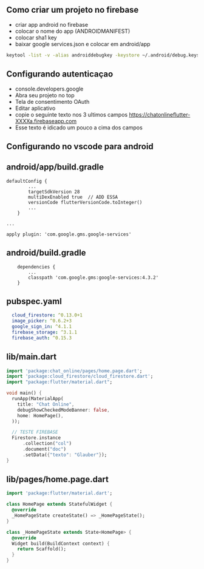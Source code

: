 ## Como criar um projeto no firebase
- criar app android no firebase
- colocar o nome do app (ANDROIDMANIFEST)
- colocar sha1 key
- baixar google services.json e colocar em android/app

```sh
keytool -list -v -alias androiddebugkey -keystore ~/.android/debug.keystore -storepass android -keypass android
```

## Configurando autenticaçao
- console.developers.google
- Abra seu projeto no top
- Tela de consentimento OAuth
- Editar aplicativo
- copie o seguinte texto nos 3 ultimos campos https://chatonlineflutter-XXXXa.firebaseapp.com
- Esse texto é idicado um pouco a cima dos campos

## Configurando no vscode para android
## android/app/build.gradle
```
defaultConfig {
        ...
        targetSdkVersion 28
        multiDexEnabled true  // ADD ESSA
        versionCode flutterVersionCode.toInteger()
        ...
    }

...

apply plugin: 'com.google.gms.google-services'

```

## android/build.gradle
```
    dependencies {
        ...
        classpath 'com.google.gms:google-services:4.3.2'
    }
```

## pubspec.yaml
```yaml
  cloud_firestore: ^0.13.0+1
  image_picker: ^0.6.2+3
  google_sign_in: ^4.1.1
  firebase_storage: ^3.1.1
  firebase_auth: ^0.15.3
```

## lib/main.dart
```dart
import 'package:chat_online/pages/home.page.dart';
import 'package:cloud_firestore/cloud_firestore.dart';
import "package:flutter/material.dart";

void main() {
  runApp(MaterialApp(
    title: "Chat Online",
    debugShowCheckedModeBanner: false,
    home: HomePage(),
  ));

  // TESTE FIREBASE
  Firestore.instance
      .collection("col")
      .document("doc")
      .setData({"texto": "Glauber"});
}

```

## lib/pages/home.page.dart
```dart
import 'package:flutter/material.dart';

class HomePage extends StatefulWidget {
  @override
  _HomePageState createState() => _HomePageState();
}

class _HomePageState extends State<HomePage> {
  @override
  Widget build(BuildContext context) {
    return Scaffold();
  }
}


```
